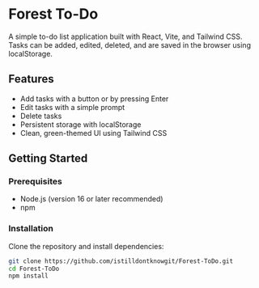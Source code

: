 # Forest To-Do

A simple to-do list application built with React, Vite, and Tailwind CSS.  
Tasks can be added, edited, deleted, and are saved in the browser using localStorage.

## Features

- Add tasks with a button or by pressing Enter
- Edit tasks with a simple prompt
- Delete tasks
- Persistent storage with localStorage
- Clean, green-themed UI using Tailwind CSS

## Getting Started

### Prerequisites
- Node.js (version 16 or later recommended)
- npm

### Installation
Clone the repository and install dependencies:

```bash
git clone https://github.com/istilldontknowgit/Forest-ToDo.git
cd Forest-ToDo
npm install
